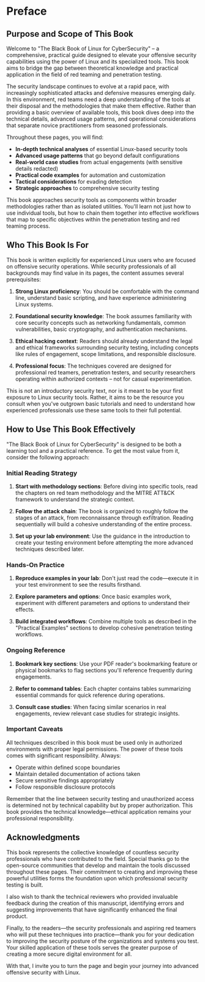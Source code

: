 # Preface

## Purpose and Scope of This Book

Welcome to "The Black Book of Linux for CyberSecurity" – a comprehensive, practical guide designed to elevate your offensive security capabilities using the power of Linux and its specialized tools. This book aims to bridge the gap between theoretical knowledge and practical application in the field of red teaming and penetration testing.

The security landscape continues to evolve at a rapid pace, with increasingly sophisticated attacks and defensive measures emerging daily. In this environment, red teams need a deep understanding of the tools at their disposal and the methodologies that make them effective. Rather than providing a basic overview of available tools, this book dives deep into the technical details, advanced usage patterns, and operational considerations that separate novice practitioners from seasoned professionals.

Throughout these pages, you will find:

- **In-depth technical analyses** of essential Linux-based security tools
- **Advanced usage patterns** that go beyond default configurations
- **Real-world case studies** from actual engagements (with sensitive details redacted)
- **Practical code examples** for automation and customization
- **Tactical considerations** for evading detection
- **Strategic approaches** to comprehensive security testing

This book approaches security tools as components within broader methodologies rather than as isolated utilities. You'll learn not just how to use individual tools, but how to chain them together into effective workflows that map to specific objectives within the penetration testing and red teaming process.

## Who This Book Is For

This book is written explicitly for experienced Linux users who are focused on offensive security operations. While security professionals of all backgrounds may find value in its pages, the content assumes several prerequisites:

1. **Strong Linux proficiency**: You should be comfortable with the command line, understand basic scripting, and have experience administering Linux systems.

2. **Foundational security knowledge**: The book assumes familiarity with core security concepts such as networking fundamentals, common vulnerabilities, basic cryptography, and authentication mechanisms.

3. **Ethical hacking context**: Readers should already understand the legal and ethical frameworks surrounding security testing, including concepts like rules of engagement, scope limitations, and responsible disclosure.

4. **Professional focus**: The techniques covered are designed for professional red teamers, penetration testers, and security researchers operating within authorized contexts – not for casual experimentation.

This is not an introductory security text, nor is it meant to be your first exposure to Linux security tools. Rather, it aims to be the resource you consult when you've outgrown basic tutorials and need to understand how experienced professionals use these same tools to their full potential.

## How to Use This Book Effectively

"The Black Book of Linux for CyberSecurity" is designed to be both a learning tool and a practical reference. To get the most value from it, consider the following approach:

### Initial Reading Strategy

1. **Start with methodology sections**: Before diving into specific tools, read the chapters on red team methodology and the MITRE ATT&CK framework to understand the strategic context.

2. **Follow the attack chain**: The book is organized to roughly follow the stages of an attack, from reconnaissance through exfiltration. Reading sequentially will build a cohesive understanding of the entire process.

3. **Set up your lab environment**: Use the guidance in the introduction to create your testing environment before attempting the more advanced techniques described later.

### Hands-On Practice

1. **Reproduce examples in your lab**: Don't just read the code—execute it in your test environment to see the results firsthand.

2. **Explore parameters and options**: Once basic examples work, experiment with different parameters and options to understand their effects.

3. **Build integrated workflows**: Combine multiple tools as described in the "Practical Examples" sections to develop cohesive penetration testing workflows.

### Ongoing Reference

1. **Bookmark key sections**: Use your PDF reader's bookmarking feature or physical bookmarks to flag sections you'll reference frequently during engagements.

2. **Refer to command tables**: Each chapter contains tables summarizing essential commands for quick reference during operations.

3. **Consult case studies**: When facing similar scenarios in real engagements, review relevant case studies for strategic insights.

### Important Caveats

All techniques described in this book must be used only in authorized environments with proper legal permissions. The power of these tools comes with significant responsibility. Always:

- Operate within defined scope boundaries
- Maintain detailed documentation of actions taken
- Secure sensitive findings appropriately
- Follow responsible disclosure protocols

Remember that the line between security testing and unauthorized access is determined not by technical capability but by proper authorization. This book provides the technical knowledge—ethical application remains your professional responsibility.

## Acknowledgments

This book represents the collective knowledge of countless security professionals who have contributed to the field. Special thanks go to the open-source communities that develop and maintain the tools discussed throughout these pages. Their commitment to creating and improving these powerful utilities forms the foundation upon which professional security testing is built.

I also wish to thank the technical reviewers who provided invaluable feedback during the creation of this manuscript, identifying errors and suggesting improvements that have significantly enhanced the final product.

Finally, to the readers—the security professionals and aspiring red teamers who will put these techniques into practice—thank you for your dedication to improving the security posture of the organizations and systems you test. Your skilled application of these tools serves the greater purpose of creating a more secure digital environment for all.

With that, I invite you to turn the page and begin your journey into advanced offensive security with Linux.
